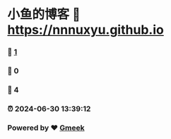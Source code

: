 # 小鱼的博客 :link: https://nnnuxyu.github.io 
### :page_facing_up: [1](https://nnnuxyu.github.io/tag.html) 
### :speech_balloon: 0 
### :hibiscus: 4 
### :alarm_clock: 2024-06-30 13:39:12 
### Powered by :heart: [Gmeek](https://github.com/Meekdai/Gmeek)
